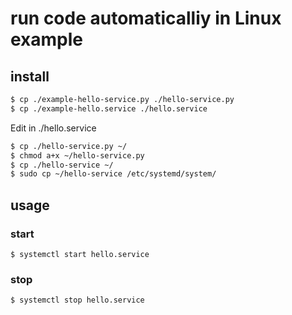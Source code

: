 # run code automaticalliy in Linux example


## install

```bash
$ cp ./example-hello-service.py ./hello-service.py
$ cp ./example-hello.service ./hello.service
```
Edit <username> in ./hello.service

```bash
$ cp ./hello-service.py ~/
$ chmod a+x ~/hello-service.py
$ cp ./hello-service ~/
$ sudo cp ~/hello-service /etc/systemd/system/
```


## usage

### start
`$ systemctl start hello.service`

### stop
`$ systemctl stop hello.service`



